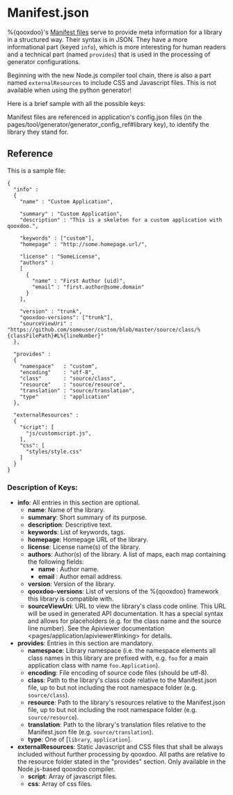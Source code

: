 Manifest.json
=============

%{qooxdoo}'s [Manifest files](http://en.wikipedia.org/wiki/Manifest_file) serve to provide meta information for a library in a structured way. Their syntax is in JSON. They have a more informational part (keyed `info`), which is more interesting for human readers and a technical part (named `provides`) that is used in the processing of generator configurations.

Beginning with the new Node.js compiler tool chain, there is also a part named `externalResources` to include CSS and Javascript files. This is not available when using the python generator!

Here is a brief sample with all the possible keys:

Manifest files are referenced in application's config.json files (in the pages/tool/generator/generator\_config\_ref\#library key), to identify the library they stand for.

Reference
---------

This is a sample file:

    {
      "info" : 
      {
        "name" : "Custom Application",

        "summary" : "Custom Application",
        "description" : "This is a skeleton for a custom application with qooxdoo.",

        "keywords" : ["custom"],
        "homepage" : "http://some.homepage.url/",

        "license" : "SomeLicense",
        "authors" : 
        [
          {
            "name" : "First Author (uid)",
            "email" : "first.author@some.domain"
          }
        ],

        "version" : "trunk",
        "qooxdoo-versions": ["trunk"],
        "sourceViewUri" : "https://github.com/someuser/custom/blob/master/source/class/%{classFilePath}#L%{lineNumber}"
      },

      "provides" : 
      {
        "namespace"   : "custom",
        "encoding"    : "utf-8",
        "class"       : "source/class",
        "resource"    : "source/resource",
        "translation" : "source/translation",
        "type"        : "application"
      },

      "externalResources" :
      {
        "script": [
          "js/customscript.js",
        ],
        "css": [
          "styles/style.css"
        ]
      }
    }

### Description of Keys:

-   **info**: All entries in this section are optional.
    -   **name**: Name of the library.
    -   **summary**: Short summary of its purpose.
    -   **description**: Descriptive text.
    -   **keywords**: List of keywords, tags.
    -   **homepage**: Homepage URL of the library.
    -   **license**: License name(s) of the library.
    -   **authors**: Author(s) of the library. A list of maps, each map containing the following fields:
        -   **name** : Author name.
        -   **email** : Author email address.
    -   **version**: Version of the library.
    -   **qooxdoo-versions**: List of versions of the %{qooxdoo} framework this library is compatible with.
    -   **sourceViewUri**: URL to view the library's class code online. This URL will be used in generated API documentation. It has a special syntax and allows for placeholders (e.g. for the class name and the source line number). See the Apiviewer documentation \<pages/application/apiviewer\#linking\> for details.
-   **provides**: Entries in this section are mandatory.
    -   **namespace**: Library namespace (i.e. the namespace elements all class names in this library are prefixed with, e.g. `foo` for a main application class with name `foo.Application`).
    -   **encoding**: File encoding of source code files (should be utf-8).
    -   **class**: Path to the library's class code relative to the Manifest.json file, up to but not including the root namespace folder (e.g. `source/class`).
    -   **resource**: Path to the library's resources relative to the Manifest.json file, up to but not including the root namespace folder (e.g. `source/resource`).
    -   **translation**: Path to the library's translation files relative to the Manifest.json file (e.g. `source/translation`).
    -   **type**: One of [`library`, `application`].
-   **externalResources**: Static Javascript and CSS files that shall be always included without further processing by qooxdoo. All paths are relative to the resource folder stated in the "provides" section. Only available in the Node.js-based qooxdoo compiler.
    -   **script**: Array of javascript files.
    -   **css**: Array of css files.

